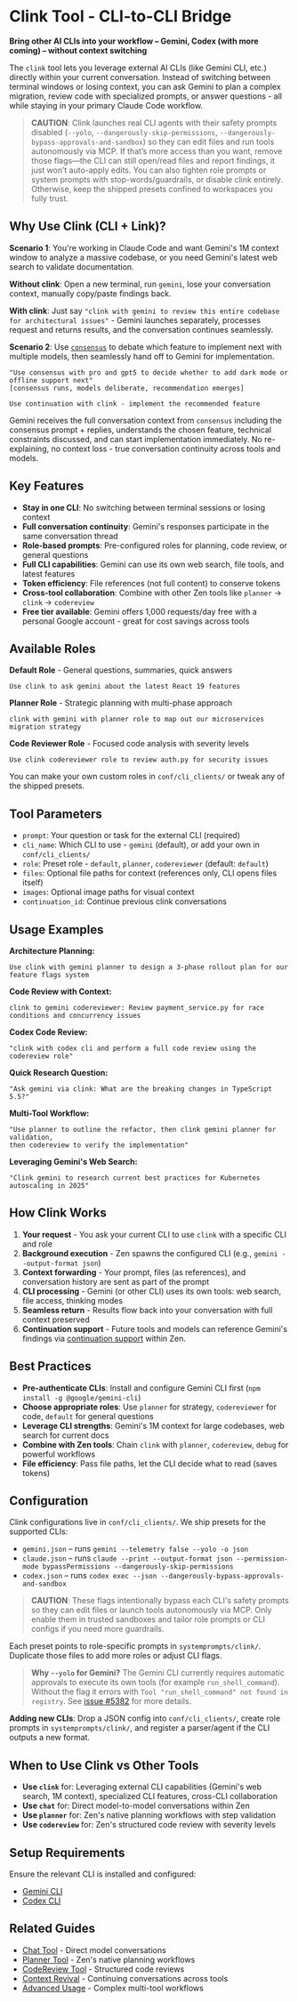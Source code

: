 # Clink Tool - CLI-to-CLI Bridge

**Bring other AI CLIs into your workflow – Gemini, Codex (with more coming) – without context switching**

The `clink` tool lets you leverage external AI CLIs (like Gemini CLI, etc.) directly within your current conversation. Instead of switching between terminal windows or losing context, you can ask Gemini to plan a complex migration, review code with specialized prompts, or answer questions - all while staying in your primary Claude Code workflow.

> **CAUTION**: Clink launches real CLI agents with their safety prompts disabled (`--yolo`, `--dangerously-skip-permissions`, `--dangerously-bypass-approvals-and-sandbox`) so they can edit files and run tools autonomously via MCP. If that’s more access than you want, remove those flags—the CLI can still open/read files and report findings, it just won’t auto-apply edits. You can also tighten role prompts or system prompts with stop-words/guardrails, or disable clink entirely. Otherwise, keep the shipped presets confined to workspaces you fully trust.

## Why Use Clink (CLI + Link)?

**Scenario 1**: You're working in Claude Code and want Gemini's 1M context window to analyze a massive codebase, or you need Gemini's latest web search to validate documentation.

**Without clink**: Open a new terminal, run `gemini`, lose your conversation context, manually copy/paste findings back.

**With clink**: Just say `"clink with gemini to review this entire codebase for architectural issues"` - Gemini launches separately, processes request and returns results, and the conversation continues seamlessly.

**Scenario 2**: Use [`consensus`](consensus.md) to debate which feature to implement next with multiple models, then seamlessly hand off to Gemini for implementation.

```
"Use consensus with pro and gpt5 to decide whether to add dark mode or offline support next"
[consensus runs, models deliberate, recommendation emerges]

Use continuation with clink - implement the recommended feature
```

Gemini receives the full conversation context from `consensus` including the consensus prompt + replies, understands the chosen feature, technical constraints discussed, and can start implementation immediately. No re-explaining, no context loss - true conversation continuity across tools and models.

## Key Features

- **Stay in one CLI**: No switching between terminal sessions or losing context
- **Full conversation continuity**: Gemini's responses participate in the same conversation thread
- **Role-based prompts**: Pre-configured roles for planning, code review, or general questions
- **Full CLI capabilities**: Gemini can use its own web search, file tools, and latest features
- **Token efficiency**: File references (not full content) to conserve tokens
- **Cross-tool collaboration**: Combine with other Zen tools like `planner` → `clink` → `codereview`
- **Free tier available**: Gemini offers 1,000 requests/day free with a personal Google account - great for cost savings across tools

## Available Roles

**Default Role** - General questions, summaries, quick answers
```
Use clink to ask gemini about the latest React 19 features
```

**Planner Role** - Strategic planning with multi-phase approach
```
clink with gemini with planner role to map out our microservices migration strategy
```

**Code Reviewer Role** - Focused code analysis with severity levels
```
Use clink codereviewer role to review auth.py for security issues
```

You can make your own custom roles in `conf/cli_clients/` or tweak any of the shipped presets.

## Tool Parameters

- `prompt`: Your question or task for the external CLI (required)
- `cli_name`: Which CLI to use - `gemini` (default), or add your own in `conf/cli_clients/`
- `role`: Preset role - `default`, `planner`, `codereviewer` (default: `default`)
- `files`: Optional file paths for context (references only, CLI opens files itself)
- `images`: Optional image paths for visual context
- `continuation_id`: Continue previous clink conversations

## Usage Examples

**Architecture Planning:**
```
Use clink with gemini planner to design a 3-phase rollout plan for our feature flags system
```

**Code Review with Context:**
```
clink to gemini codereviewer: Review payment_service.py for race conditions and concurrency issues
```

**Codex Code Review:**
```
"clink with codex cli and perform a full code review using the codereview role"
```

**Quick Research Question:**
```
"Ask gemini via clink: What are the breaking changes in TypeScript 5.5?"
```

**Multi-Tool Workflow:**
```
"Use planner to outline the refactor, then clink gemini planner for validation,
then codereview to verify the implementation"
```

**Leveraging Gemini's Web Search:**
```
"Clink gemini to research current best practices for Kubernetes autoscaling in 2025"
```

## How Clink Works

1. **Your request** - You ask your current CLI to use `clink` with a specific CLI and role
2. **Background execution** - Zen spawns the configured CLI (e.g., `gemini --output-format json`)
3. **Context forwarding** - Your prompt, files (as references), and conversation history are sent as part of the prompt
4. **CLI processing** - Gemini (or other CLI) uses its own tools: web search, file access, thinking modes
5. **Seamless return** - Results flow back into your conversation with full context preserved
6. **Continuation support** - Future tools and models can reference Gemini's findings via [continuation support](../context-revival.md) within Zen. 

## Best Practices

- **Pre-authenticate CLIs**: Install and configure Gemini CLI first (`npm install -g @google/gemini-cli`)
- **Choose appropriate roles**: Use `planner` for strategy, `codereviewer` for code, `default` for general questions
- **Leverage CLI strengths**: Gemini's 1M context for large codebases, web search for current docs
- **Combine with Zen tools**: Chain `clink` with `planner`, `codereview`, `debug` for powerful workflows
- **File efficiency**: Pass file paths, let the CLI decide what to read (saves tokens)

## Configuration

Clink configurations live in `conf/cli_clients/`. We ship presets for the supported CLIs:

- `gemini.json` – runs `gemini --telemetry false --yolo -o json`
- `claude.json` – runs `claude --print --output-format json --permission-mode bypassPermissions --dangerously-skip-permissions`
- `codex.json` – runs `codex exec --json --dangerously-bypass-approvals-and-sandbox`

> **CAUTION**: These flags intentionally bypass each CLI's safety prompts so they can edit files or launch tools autonomously via MCP. Only enable them in trusted sandboxes and tailor role prompts or CLI configs if you need more guardrails.

Each preset points to role-specific prompts in `systemprompts/clink/`. Duplicate those files to add more roles or adjust CLI flags.

> **Why `--yolo` for Gemini?** The Gemini CLI currently requires automatic approvals to execute its own tools (for example `run_shell_command`). Without the flag it errors with `Tool "run_shell_command" not found in registry`. See [issue #5382](https://github.com/google-gemini/gemini-cli/issues/5382) for more details.

**Adding new CLIs**: Drop a JSON config into `conf/cli_clients/`, create role prompts in `systemprompts/clink/`, and register a parser/agent if the CLI outputs a new format.

## When to Use Clink vs Other Tools

- **Use `clink`** for: Leveraging external CLI capabilities (Gemini's web search, 1M context), specialized CLI features, cross-CLI collaboration
- **Use `chat`** for: Direct model-to-model conversations within Zen
- **Use `planner`** for: Zen's native planning workflows with step validation
- **Use `codereview`** for: Zen's structured code review with severity levels

## Setup Requirements

Ensure the relevant CLI is installed and configured:

- [Gemini CLI](https://github.com/google-gemini/gemini-cli)
- [Codex CLI](https://docs.sourcegraph.com/codex)

## Related Guides

- [Chat Tool](chat.md) - Direct model conversations
- [Planner Tool](planner.md) - Zen's native planning workflows
- [CodeReview Tool](codereview.md) - Structured code reviews
- [Context Revival](../context-revival.md) - Continuing conversations across tools
- [Advanced Usage](../advanced-usage.md) - Complex multi-tool workflows
